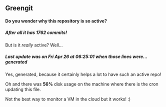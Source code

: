 ## Greengit

#### Do you wonder why this repository is so active?

##### After all it has 1762 commits!

But is it *really* active? Well...

##### Last update was on Fri Apr 26 at 06:25:01 when those lines were... generated

Yes, generated, because it certainly helps a lot to have such an active repo!

Oh and there was **56%** disk usage on the machine
where there is the cron updating this file.

Not the best way to monitor a VM in the cloud but it works! :)
